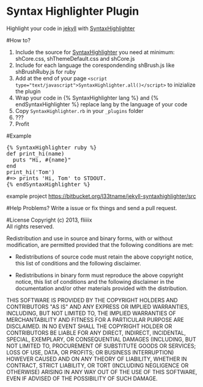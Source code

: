 Syntax Highlighter Plugin
================

Highlight your code in [jekyll](http://jekyllrb.com/) with [SyntaxHighlighter](http://alexgorbatchev.com/SyntaxHighlighter/)

#How to?

1. Include the source for [SyntaxHighlighter](http://alexgorbatchev.com/SyntaxHighlighter/download/) you need at minimum: shCore.css, shThemeDefault.css and shCore.js 
2. Include for each language the corespondending shBrush.js like shBrushRuby.js for ruby
3. Add at the end of your page `<script type="text/javascript">SyntaxHighlighter.all()</script>` to inizialize the plugin
4. Wrap your code in {% SyntaxHighlighter lang %} and {% endSyntaxHighlighter %} replace lang by the language of your code 
5. Copy `SyntaxHighlighter.rb` in your `_plugins` folder 
6. ???
7. Profit

#Example
<pre>
{% SyntaxHighlighter ruby %}
def print_hi(name)
  puts "Hi, #{name}"
end
print_hi('Tom')
#=> prints 'Hi, Tom' to STDOUT.
{% endSyntaxHighlighter %}
</pre>

example project https://bitbucket.org/l33tname/jekyll-syntaxhighlighter/src

#Help 
Problems? Write a issue or fix things and send a pull request. 

#License
Copyright (c) 2013, fliiiix  
All rights reserved.

Redistribution and use in source and binary forms, with or without
modification, are permitted provided that the following conditions are met:

* Redistributions of source code must retain the above copyright notice, this
  list of conditions and the following disclaimer.

* Redistributions in binary form must reproduce the above copyright notice,
  this list of conditions and the following disclaimer in the documentation
  and/or other materials provided with the distribution.

THIS SOFTWARE IS PROVIDED BY THE COPYRIGHT HOLDERS AND CONTRIBUTORS "AS IS"
AND ANY EXPRESS OR IMPLIED WARRANTIES, INCLUDING, BUT NOT LIMITED TO, THE
IMPLIED WARRANTIES OF MERCHANTABILITY AND FITNESS FOR A PARTICULAR PURPOSE ARE
DISCLAIMED. IN NO EVENT SHALL THE COPYRIGHT HOLDER OR CONTRIBUTORS BE LIABLE
FOR ANY DIRECT, INDIRECT, INCIDENTAL, SPECIAL, EXEMPLARY, OR CONSEQUENTIAL
DAMAGES (INCLUDING, BUT NOT LIMITED TO, PROCUREMENT OF SUBSTITUTE GOODS OR
SERVICES; LOSS OF USE, DATA, OR PROFITS; OR BUSINESS INTERRUPTION) HOWEVER
CAUSED AND ON ANY THEORY OF LIABILITY, WHETHER IN CONTRACT, STRICT LIABILITY,
OR TORT (INCLUDING NEGLIGENCE OR OTHERWISE) ARISING IN ANY WAY OUT OF THE USE
OF THIS SOFTWARE, EVEN IF ADVISED OF THE POSSIBILITY OF SUCH DAMAGE.
